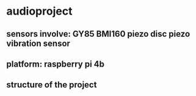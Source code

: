 # audioproject
## sensors involve: GY85 BMI160 piezo disc piezo vibration sensor
## platform: raspberry pi 4b
## structure of the project
